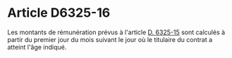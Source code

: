 # Article D6325-16

  
Les montants de rémunération prévus à l'article [D. 6325-15][1] sont calculés à partir du premier jour du mois suivant le jour où le titulaire du contrat a atteint l'âge indiqué.

 [1]: /affichCodeArticle.do?cidTexte=LEGITEXT000006072050&idArticle=LEGIARTI000018498342&dateTexte=&categorieLien=cid